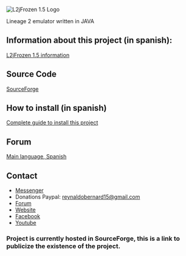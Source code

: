 ![L2jFrozen 1.5 Logo](http://l2devsadmins.net/l2devsAdmins2-0-11/l2devshostfiles/ficheros_subidos/1522039163_L2jFrozen15_copia.png "L2jFrozen 1.5")

Lineage 2 emulator written in JAVA

## Information about this project (in spanish):
[L2jFrozen 1.5 information](https://l2devsadmins.net/reynaldev/index.php?topic=186.0)


## Source Code
[SourceForge](https://sourceforge.net/p/l2jfrozen/code/commit_browser)


## How to install (in spanish)
[Complete guide to install this project](https://l2devsadmins.net/reynaldev/index.php?topic=187.msg191#msg191)

## Forum
[Main language, Spanish](https://l2devsadmins.net/reynaldev/)

## Contact

* [Messenger](http://m.me/ReynalDevs)
* Donations Paypal: reynaldobernard15@gmail.com
* [Forum](https://l2devsadmins.net/reynaldev/) 
* [Website](https://reynaldev.pythonanywhere.com/) 
* [Facebook](https://www.facebook.com/ReynalDevs/)
* [Youtube](https://www.youtube.com/channel/UCyPplyR6HYLGkf1M-WKkRIQ) 

### Project is currently hosted in SourceForge, this is a link to publicize the existence of the project.
